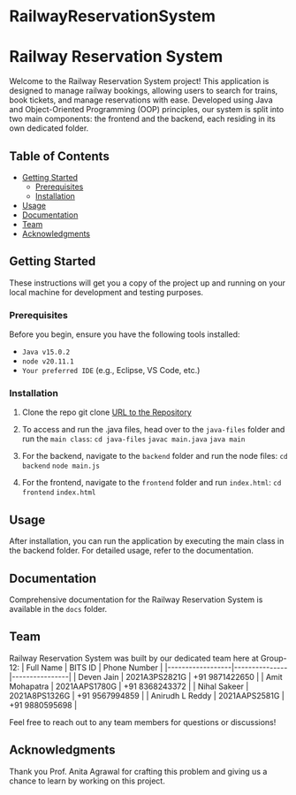 # RailwayReservationSystem
# Railway Reservation System

Welcome to the Railway Reservation System project! This application is designed to manage railway bookings, allowing users to search for trains, book tickets, and manage reservations with ease. Developed using Java and Object-Oriented Programming (OOP) principles, our system is split into two main components: the frontend and the backend, each residing in its own dedicated folder.

## Table of Contents

- [Getting Started](#getting-started)
  - [Prerequisites](#prerequisites)
  - [Installation](#installation)
- [Usage](#usage)
- [Documentation](#documentation)
- [Team](#team)
- [Acknowledgments](#acknowledgments)

## Getting Started

These instructions will get you a copy of the project up and running on your local machine for development and testing purposes.

### Prerequisites

Before you begin, ensure you have the following tools installed:
- `Java v15.0.2`
- `node v20.11.1`
- `Your preferred IDE` (e.g., Eclipse, VS Code, etc.)

### Installation

1. Clone the repo
git clone [URL to the Repository](https://github.com/MohaCodez/RailwayReservationSystem.git)

2. To access and run the .java files, head over to the `java-files` folder and run the `main class`:
```cd java-files```
```javac main.java```
```java main```

3. For the backend, navigate to the `backend` folder and run the node files:
```cd backend```
```node main.js```

4. For the frontend, navigate to the `frontend` folder and run `index.html`:
```cd frontend```
```index.html```

## Usage

After installation, you can run the application by executing the main class in the backend folder. For detailed usage, refer to the documentation.

## Documentation

Comprehensive documentation for the Railway Reservation System is available in the `docs` folder.

## Team

Railway Reservation System was built by our dedicated team here at Group-12:
|    Full Name     |    BITS ID    |  Phone Number  |
|------------------|---------------|----------------|
| Deven Jain       | 2021A3PS2821G | +91 9871422650 |
| Amit Mohapatra   | 2021AAPS1780G | +91 8368243372 |
| Nihal Sakeer     | 2021A8PS1326G | +91 9567994859 |
| Anirudh L Reddy  | 2021AAPS2581G | +91 9880595698 |

Feel free to reach out to any team members for questions or discussions!

## Acknowledgments

Thank you Prof. Anita Agrawal for crafting this problem and giving us a chance to learn by working on this project.